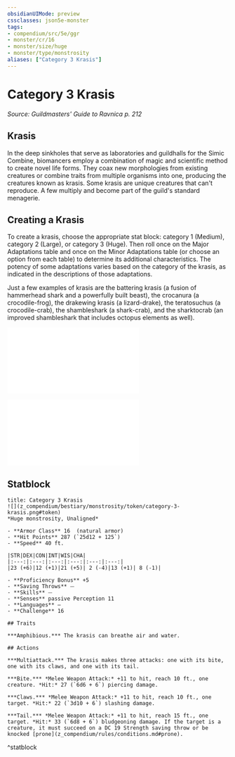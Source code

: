 ```yaml
---
obsidianUIMode: preview
cssclasses: json5e-monster
tags:
- compendium/src/5e/ggr
- monster/cr/16
- monster/size/huge
- monster/type/monstrosity
aliases: ["Category 3 Krasis"]
---
```

# Category 3 Krasis
*Source: Guildmasters' Guide to Ravnica p. 212*  

## Krasis

In the deep sinkholes that serve as laboratories and guildhalls for the Simic Combine, biomancers employ a combination of magic and scientific method to create novel life forms. They coax new morphologies from existing creatures or combine traits from multiple organisms into one, producing the creatures known as krasis. Some krasis are unique creatures that can't reproduce. A few multiply and become part of the guild's standard menagerie.

## Creating a Krasis

To create a krasis, choose the appropriate stat block: category 1 (Medium), category 2 (Large), or category 3 (Huge). Then roll once on the Major Adaptations table and once on the Minor Adaptations table (or choose an option from each table) to determine its additional characteristics. The potency of some adaptations varies based on the category of the krasis, as indicated in the descriptions of those adaptations.

Just a few examples of krasis are the battering krasis (a fusion of hammerhead shark and a powerfully built beast), the crocanura (a crocodile-frog), the drakewing krasis (a lizard-drake), the teratosuchus (a crocodile-crab), the shambleshark (a shark-crab), and the sharktocrab (an improved shambleshark that includes octopus elements as well).

![Major Adaptations](z_compendium/tables/major-adaptations-ggr.md)

![Minor Adaptations](z_compendium/tables/minor-adaptations-ggr.md)

## Statblock

```ad-statblock
title: Category 3 Krasis
![](z_compendium/bestiary/monstrosity/token/category-3-krasis.png#token)
*Huge monstrosity, Unaligned*

- **Armor Class** 16  (natural armor)
- **Hit Points** 287 (`25d12 + 125`)
- **Speed** 40 ft.

|STR|DEX|CON|INT|WIS|CHA|
|:---:|:---:|:---:|:---:|:---:|:---:|
|23 (+6)|12 (+1)|21 (+5)| 2 (-4)|13 (+1)| 8 (-1)|

- **Proficiency Bonus** +5
- **Saving Throws** ⏤
- **Skills** ⏤
- **Senses** passive Perception 11
- **Languages** —
- **Challenge** 16

## Traits

***Amphibious.*** The krasis can breathe air and water.

## Actions

***Multiattack.*** The krasis makes three attacks: one with its bite, one with its claws, and one with its tail.

***Bite.*** *Melee Weapon Attack:* +11 to hit, reach 10 ft., one creature. *Hit:* 27 (`6d6 + 6`) piercing damage.

***Claws.*** *Melee Weapon Attack:* +11 to hit, reach 10 ft., one target. *Hit:* 22 (`3d10 + 6`) slashing damage.

***Tail.*** *Melee Weapon Attack:* +11 to hit, reach 15 ft., one target. *Hit:* 33 (`6d8 + 6`) bludgeoning damage. If the target is a creature, it must succeed on a DC 19 Strength saving throw or be knocked [prone](z_compendium/rules/conditions.md#prone).
```
^statblock